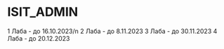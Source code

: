 # ISIT_ADMIN

1 Лаба - до 16.10.2023/n
2 Лаба - до 8.11.2023
3 Лаба - до 30.11.2023
4 Лаба - до 20.12.2023
